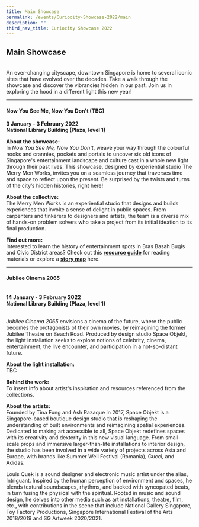 ```yaml
---
title: Main Showcase
permalink: /events/Curiocity-Showcase-2022/main
description: ""
third_nav_title: Curiocity Showcase 2022
---
```

## **Main Showcase**
<br>An ever-changing cityscape, downtown Singapore is home to several iconic sites that have evolved over the decades. Take a walk through the showcase and discover the vibrancies hidden in our past. Join us in exploring the hood in a different light this new year!

___

#### **Now You See Me, Now You Don't (TBC)**
**3 January - 3 February 2022**
<br>**National Library Building (Plaza, level 1)**

**About the showcase:**
<br>In *Now You See Me, Now You Don't*, weave your way through the colourful nooks and crannies, pockets and portals to uncover six old icons of Singapore's entertainment landscape and culture cast in a whole new light through their past lives. This showcase, designed by experiential studio The Merry Men Works, invites you on a seamless journey that traverses time and space to reflect upon the present. Be surprised by the twists and turns of the city’s hidden histories, right here! 

**About the collective:**
<br>The Merry Men Works is an experiential studio that designs and builds experiences that invoke a sense of delight in public spaces. From carpenters and tinkerers to designers and artists, the team is a diverse mix of hands-on problem solvers who take a project from its initial ideation to its final production. 

**Find out more:**
<br>Interested to learn the history of entertainment spots in Bras Basah Bugis and Civic District areas? Check out this [**resource guide**](https://reference.nlb.gov.sg/guides/sci-tech/sustainability/sustainable-living) for reading materials or explore a [**story map**](https://staging-nlb-curiocity.netlify.app/events/bb-showcase/entertainment) here.

___

#### **Jubilee Cinema 2065**
<br>**14 January - 3 February 2022**
<br>**National Library Building (Plaza, level 1)**

<br>*Jubilee Cinema 2065* envisions a cinema of the future, where the public becomes the protagonists of their own movies, by reimagining the former Jubilee Theatre on Beach Road. Produced by design studio Space Objekt, the light installation seeks to explore notions of celebrity, cinema, entertainment, the live encounter, and participation in a not-so-distant future.

**About the light installation:**
<br>TBC

**Behind the work:**
<br> To insert info about artist's inspiration and resources referenced from the collections.

**About the artists:**
<br>Founded by Tina Fung and Ash Razaque in 2017, Space Objekt is a Singapore-based boutique design studio that is reshaping the understanding of built environments and reimagining spatial experiences. Dedicated to making art accessible to all, Space Objekt redefines spaces with its creativity and dexterity in this new visual language. From small-scale props and immersive larger-than-life installations to interior design, the studio has been involved in a wide variety of projects across Asia and Europe, with brands like Summer Well Festival (Romania), Gucci, and Adidas. 

Louis Quek is a sound designer and electronic music artist under the alias, Intriguant. Inspired by the human perception of environment and spaces, he blends textural soundscapes, rhythms, and backed with syncopated beats, in turn fusing the physical with the spiritual. Rooted in music and sound design, he delves into other media such as art installations, theatre, film, etc., with contributions in the scene that include National Gallery Singapore, Toy Factory Productions, Singapore International Festival of the Arts 2018/2019 and SG Artweek 2020/2021. 
